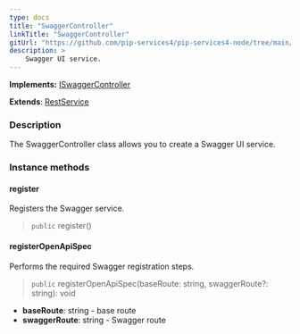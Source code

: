 ```yaml
---
type: docs
title: "SwaggerController"
linkTitle: "SwaggerController"
gitUrl: "https://github.com/pip-services4/pip-services4-node/tree/main/pip-services4-swagger-node"
description: >
    Swagger UI service.
---
```


**Implements:** [ISwaggerController](../../../http/controllers/iswagger_controller)

**Extends**: [RestService](../../../rpc/services/rest_service)

### Description

The SwaggerController class allows you to create a Swagger UI service.

### Instance methods

#### register
Registers the Swagger service.

> `public` register()

#### registerOpenApiSpec
Performs the required Swagger registration steps.

> `public` registerOpenApiSpec(baseRoute: string, swaggerRoute?: string): void

- **baseRoute**: string - base route
- **swaggerRoute**: string - Swagger route 
